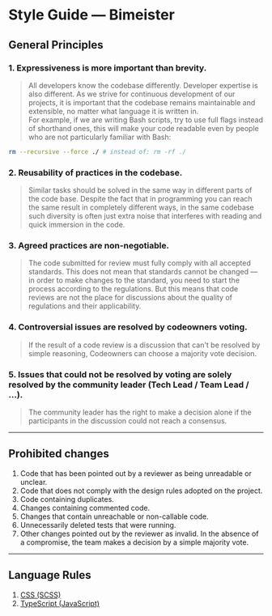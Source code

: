 # Style Guide — Bimeister

## General Principles

### 1. Expressiveness is more important than brevity.

> All developers know the codebase differently. Developer expertise is also different. As we strive for continuous development of our projects, it is important that the codebase remains maintainable and extensible, no matter what language it is written in. \
> For example, if we are writing Bash scripts, try to use full flags instead of shorthand ones, this will make your code readable even by people who are not particularly familiar with Bash:

```bash
rm --recursive --force ./ # instead of: rm -rf ./
```

### 2. Reusability of practices in the codebase.

> Similar tasks should be solved in the same way in different parts of the code base. Despite the fact that in programming you can reach the same result in completely different ways, in the same codebase such diversity is often just extra noise that interferes with reading and quick immersion in the code.

### 3. Agreed practices are non-negotiable.

> The code submitted for review must fully comply with all accepted standards. This does not mean that standards cannot be changed — in order to make changes to the standard, you need to start the process according to the regulations. But this means that code reviews are not the place for discussions about the quality of regulations and their applicability.

### 4. Controversial issues are resolved by codeowners voting.

> If the result of a code review is a discussion that can't be resolved by simple reasoning, Codeowners can choose a majority vote decision.

### 5. Issues that could not be resolved by voting are solely resolved by the community leader (Tech Lead / Team Lead / ...).

> The community leader has the right to make a decision alone if the participants in the discussion could not reach a consensus.

---

## Prohibited changes

1. Code that has been pointed out by a reviewer as being unreadable or unclear.
2. Code that does not comply with the design rules adopted on the project.
3. Code containing duplicates.
4. Changes containing commented code.
5. Changes that contain unreachable or non-callable code.
6. Unnecessarily deleted tests that were running.
7. Other changes pointed out by the reviewer as invalid. In the absence of a compromise, the team makes a decision by a simple majority vote.

---

## Language Rules

1. [CSS (SCSS)](./STYLE_CSS.md)
2. [TypeScript (JavaScript)](./STYLE_TS.md)
